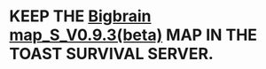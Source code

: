# KEEP THE [Bigbrain map_S_V0.9.3(beta)](https://github.com/Galahadagent/My-projects-in-mindustry/blob/main/maps/Bigbrain%20map_S_V0.9.3(beta)) MAP IN THE TOAST SURVIVAL SERVER.

